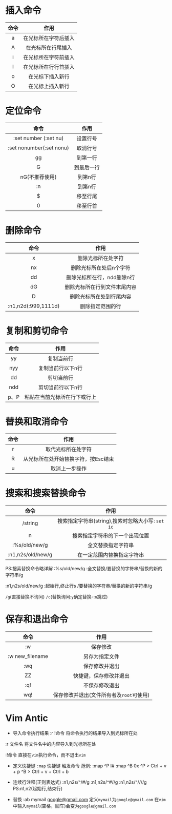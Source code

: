 # 插入命令

| 命令 | 作用 |
| :--: | :--: |
| a | 在光标所在字符后插入 |
| A | 在光标所在行尾插入 |
| i | 在光标所在字符前插入 |
| I | 在光标所在行行首插入 |
| o | 在光标下插入新行 |
| O | 在光标上插入新行 |

# 定位命令
| 命令 | 作用 |
| :--: | :--: |
| :set number (:set nu) | 设置行号 |
| :set nonumber(:set nonu)| 取消行号 |
| gg | 到第一行 |
| G | 到最后一行 |
| nG(不推荐使用) | 到第n行 |
| :n | 到第n行 |
| $ | 移至行尾 |
| 0 | 移至行首 |

# 删除命令
| 命令 | 作用 |
| :--: | :--: |
| x | 删除光标所在处字符 |
| nx | 删除光标所在处后n个字符 |
| dd | 删除光标所在行，ndd删除n行 |
| dG | 删除光标所在行到文件末尾内容 |
| D | 删除光标所在处到行尾内容 |
| :n1,n2d(:999,1111d) | 删除指定范围的行 |

# 复制和剪切命令
| 命令 | 作用 |
| :--: | :--: |
| yy | 复制当前行 |
| nyy |	复制当前行以下n行 |
| dd | 剪切当前行 |
| ndd | 剪切当前行以下n行 |
| p、P | 粘贴在当前光标所在行下或行上 |

# 替换和取消命令
| 命令 | 作用 |
| :--: | :--: |
| r | 取代光标所在处字符 |
| R | 从光标所在处开始替换字符，按Esc结束 |
| u | 取消上一步操作 |

# 搜索和搜索替换命令
| 命令 | 作用 |
| :--: | :--: |
| /string | 搜索指定字符串(string),搜索时忽略大小写`:set ic` |
| n | 搜索指定字符串的下一个出现位置 |
| :%s/old/new/g | 全文替换指定字符串 |
| :n1,n2s/old/new/g | 在一定范围内替换指定字符串 |

PS:搜索替换命令略详解
:%s/old/new/g
:全文替换/要替换的字符串/替换的新的字符串/g

:n1,n2s/old/new/g
:起始行,终止行s /要替换的字符串/替换的新的字符串/g

`/g`(直接替换不询问)
`/c`(替换询问:`y`确定替换-:`n`跳过)

# 保存和退出命令
| 命令 | 作用 |
| :--: | :--: |
| :w | 保存修改 |
| :w new_filename | 另存为指定文件 |
| :wq | 保存修改并退出 |
| ZZ | 快捷键，保存修改并退出 |
| :q! | 不保存修改退出 |
| wq! | 保存修改并退出(文件所有者及`root`可使用) |

# Vim Antic
- 导入命令执行结果
:r !命令
将命令执行的结果导入到光标所在处

:r 文件名
将文件名中的内容导入到光标所在处

:!命令
直接在`vim`执行命令，而不退出`vim`

- 定义快捷键 `:map` 快捷键 触发命令
范例:	:map ^P I#<ESC>
	:map ^B 0x
	^P > Ctrl + v + p
	^B > Ctrl + v + Ctrl + b

- 连续行注释(正则表达式)
:n1,n2s/^/#/g
:n1,n2s/^#//g
:n1,n2s/^/\/\//g
PS:n1,n2(起始行,结束行)

- 替换
:ab mymail google@gmail.com
定义`mymail`为`google@gmail.com`
在`vim`中输入`mymail`(空格，回车)会变为`google@gmail.com`










